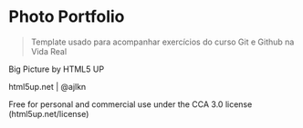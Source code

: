 # Photo Portfolio

> Template usado para acompanhar exercícios do curso Git e Github na Vida Real

Big Picture by HTML5 UP

html5up.net | @ajlkn

Free for personal and commercial use under the CCA 3.0 license (html5up.net/license)
